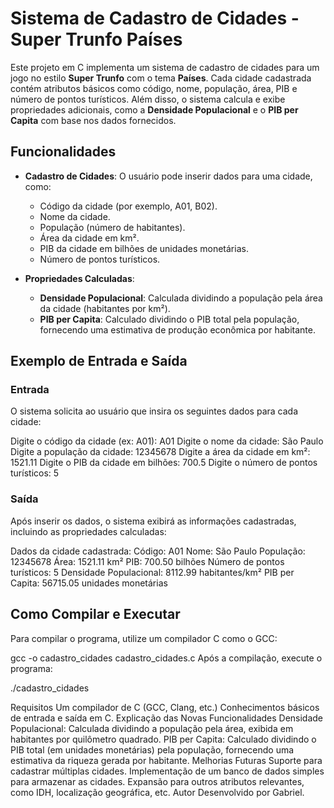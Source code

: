 # Sistema de Cadastro de Cidades - Super Trunfo Países

Este projeto em C implementa um sistema de cadastro de cidades para um jogo no estilo **Super Trunfo** com o tema **Países**. Cada cidade cadastrada contém atributos básicos como código, nome, população, área, PIB e número de pontos turísticos. Além disso, o sistema calcula e exibe propriedades adicionais, como a **Densidade Populacional** e o **PIB per Capita** com base nos dados fornecidos.

## Funcionalidades

- **Cadastro de Cidades**: O usuário pode inserir dados para uma cidade, como:
  - Código da cidade (por exemplo, A01, B02).
  - Nome da cidade.
  - População (número de habitantes).
  - Área da cidade em km².
  - PIB da cidade em bilhões de unidades monetárias.
  - Número de pontos turísticos.

- **Propriedades Calculadas**:
  - **Densidade Populacional**: Calculada dividindo a população pela área da cidade (habitantes por km²).
  - **PIB per Capita**: Calculado dividindo o PIB total pela população, fornecendo uma estimativa de produção econômica por habitante.

## Exemplo de Entrada e Saída

### Entrada
O sistema solicita ao usuário que insira os seguintes dados para cada cidade:

Digite o código da cidade (ex: A01): A01 Digite o nome da cidade: São Paulo Digite a população da cidade: 12345678 Digite a área da cidade em km²: 1521.11 Digite o PIB da cidade em bilhões: 700.5 Digite o número de pontos turísticos: 5

### Saída
Após inserir os dados, o sistema exibirá as informações cadastradas, incluindo as propriedades calculadas:

Dados da cidade cadastrada: Código: A01 Nome: São Paulo População: 12345678 Área: 1521.11 km² PIB: 700.50 bilhões Número de pontos turísticos: 5 Densidade Populacional: 8112.99 habitantes/km² PIB per Capita: 56715.05 unidades monetárias

## Como Compilar e Executar

Para compilar o programa, utilize um compilador C como o GCC:


gcc -o cadastro_cidades cadastro_cidades.c
Após a compilação, execute o programa:


./cadastro_cidades

Requisitos
Um compilador de C (GCC, Clang, etc.)
Conhecimentos básicos de entrada e saída em C.
Explicação das Novas Funcionalidades
Densidade Populacional: Calculada dividindo a população pela área, exibida em habitantes por quilômetro quadrado.
PIB per Capita: Calculado dividindo o PIB total (em unidades monetárias) pela população, fornecendo uma estimativa da riqueza gerada por habitante.
Melhorias Futuras
Suporte para cadastrar múltiplas cidades.
Implementação de um banco de dados simples para armazenar as cidades.
Expansão para outros atributos relevantes, como IDH, localização geográfica, etc.
Autor
Desenvolvido por Gabriel.